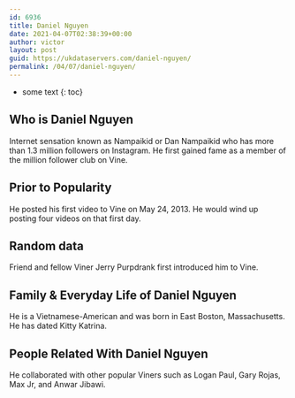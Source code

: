```yaml
---
id: 6936
title: Daniel Nguyen
date: 2021-04-07T02:38:39+00:00
author: victor
layout: post
guid: https://ukdataservers.com/daniel-nguyen/
permalink: /04/07/daniel-nguyen/
---
```


* some text
{: toc}


## Who is Daniel Nguyen



Internet sensation known as Nampaikid or Dan Nampaikid who has more than 1.3 million followers on Instagram. He first gained fame as a member of the million follower club on Vine.

                
                
                
## Prior to Popularity



He posted his first video to Vine on May 24, 2013. He would wind up posting four videos on that first day.

                
                
                
## Random data



Friend and fellow Viner Jerry Purpdrank first introduced him to Vine.

                
                
                
## Family & Everyday Life of Daniel Nguyen



He is a Vietnamese-American and was born in East Boston, Massachusetts. He has dated Kitty Katrina.

                
                
                
## People Related With Daniel Nguyen



He collaborated with other popular Viners such as Logan Paul, Gary Rojas, Max Jr, and Anwar Jibawi.

                
              
            
          
          
          